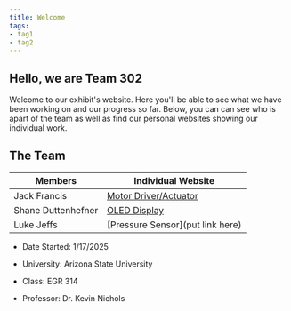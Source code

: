 ```yaml
---
title: Welcome
tags:
- tag1
- tag2
---
```


## Hello, we are Team 302
Welcome to our exhibit's website. Here you'll be able to see what we have been working on and our progress so far. Below, you can can see who is apart of the team as well as find our personal websites showing our individual work. 

## The Team
**Members** | **Individual Website**
------------|-----------------------
Jack Francis | [Motor Driver/Actuator](https://jmfran17.github.io/Jack_Datasheet.github.io/)
Shane Duttenhefner | [OLED Display](https://shaneduttenhefner.github.io/)
Luke Jeffs | [Pressure Sensor](put link here)


- Date Started: 1/17/2025

- University: Arizona State University
  
- Class: EGR 314
  
- Professor: Dr. Kevin Nichols


